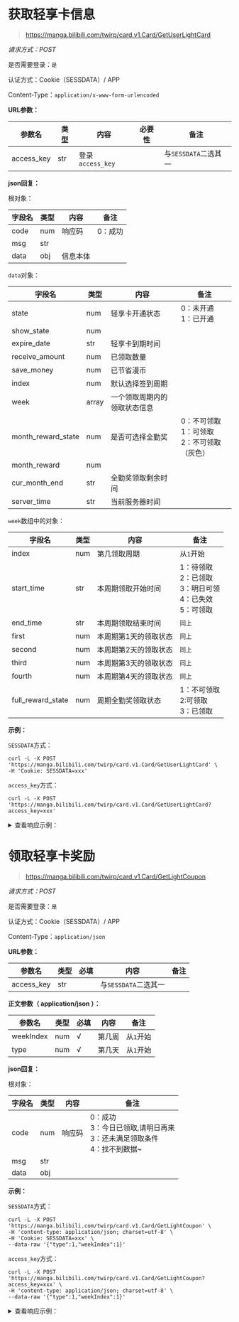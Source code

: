 # 获取轻享卡信息

> https://manga.bilibili.com/twirp/card.v1.Card/GetUserLightCard

*请求方式：POST*

是否需要登录：`是`

认证方式：Cookie（SESSDATA）/ APP

Content-Type：`application/x-www-form-urlencoded`

**URL参数：**

| 参数名        | 类型  | 内容             | 必要性 | 备注              |
|------------|-----|----------------|-----|-----------------|
| access_key | str | 登录`access_key` |     | 与`SESSDATA`二选其一 |

**json回复：**

根对象：

| 字段名  | 类型  | 内容   | 备注   |
|------|-----|------|------|
| code | num | 响应码  | 0：成功 |
| msg  | str |      |      |
| data | obj | 信息本体 |      |

`data`对象：

| 字段名                | 类型    | 内容             | 备注                              |
|--------------------|-------|----------------|---------------------------------|
| state              | num   | 轻享卡开通状态        | 0：未开通<br/>1：已开通                 |
| show_state         | num   |                |                                 |
| expire_date        | str   | 轻享卡到期时间        |                                 |
| receive_amount     | num   | 已领取数量          |                                 |
| save_money         | num   | 已节省漫币          |                                 |
| index              | num   | 默认选择签到周期       |                                 |
| week               | array | 一个领取周期内的领取状态信息 |                                 |
| month_reward_state | num   | 是否可选择全勤奖       | 0：不可领取<br/>1：可领取<br/>2：不可领取（灰色） |
| month_reward       | num   |                |                                 |
| cur_month_end      | str   | 全勤奖领取剩余时间      |                                 |
| server_time        | str   | 当前服务器时间        |                                 |

`week`数组中的对象：

| 字段名               | 类型  | 内容          | 备注                                             |
|-------------------|-----|-------------|------------------------------------------------|
| index             | num | 第几领取周期      | 从`1`开始                                         |
| start_time        | str | 本周期领取开始时间   | 1：待领取<br/>2：已领取<br/>3：明日可领<br/>4：已失效<br/>5：可领取 |
| end_time          | str | 本周期领取结束时间   | `同上`                                           |
| first             | num | 本周期第1天的领取状态 | `同上`                                           | 
| second            | num | 本周期第2天的领取状态 | `同上`                                           |
| third             | num | 本周期第3天的领取状态 | `同上`                                           |
| fourth            | num | 本周期第4天的领取状态 | `同上`                                           |
| full_reward_state | num | 周期全勤奖领取状态   | 1：不可领取<br/>2:可领取<br/>3：已领取                     |

**示例：**

`SESSDATA`方式：

```shell
curl -L -X POST 'https://manga.bilibili.com/twirp/card.v1.Card/GetUserLightCard' \
-H 'Cookie: SESSDATA=xxx'
```

`access_key`方式：

```shell
curl -L -X POST 'https://manga.bilibili.com/twirp/card.v1.Card/GetUserLightCard?access_key=xxx'
```

<details>
<summary>查看响应示例：</summary>

```json
{
  "code": 0,
  "msg": "",
  "data": {
    "state": 1,
    "show_state": 1,
    "expire_date": "2023-03-09T23:59:59+08:00",
    "receive_amount": 18,
    "save_money": 890,
    "index": 1,
    "week": [
      {
        "index": 1,
        "start_time": "2023-02-10T00:00:00+08:00",
        "end_time": "2023-02-16T23:59:59+08:00",
        "first": 5,
        "second": 1,
        "third": 1,
        "fourth": 1,
        "full_reward_state": 1
      },
      {
        "index": 2,
        "start_time": "2023-02-17T00:00:00+08:00",
        "end_time": "2023-02-23T23:59:59+08:00",
        "first": 1,
        "second": 1,
        "third": 1,
        "fourth": 1,
        "full_reward_state": 1
      },
      {
        "index": 3,
        "start_time": "2023-02-24T00:00:00+08:00",
        "end_time": "2023-03-02T23:59:59+08:00",
        "first": 1,
        "second": 1,
        "third": 1,
        "fourth": 1,
        "full_reward_state": 1
      },
      {
        "index": 4,
        "start_time": "2023-03-03T00:00:00+08:00",
        "end_time": "2023-03-09T23:59:59+08:00",
        "first": 1,
        "second": 1,
        "third": 1,
        "fourth": 1,
        "full_reward_state": 1
      }
    ],
    "month_reward_state": 0,
    "month_reward": 0,
    "cur_month_end": "2023-03-10T00:00:00+08:00",
    "server_time": "2023-02-10T10:59:43+08:00"
  }
}
```

</details>

# 领取轻享卡奖励

> https://manga.bilibili.com/twirp/card.v1.Card/GetLightCoupon

*请求方式：POST*

是否需要登录：`是`

认证方式：Cookie（SESSDATA）/ APP

Content-Type：`application/json`

**URL参数：**

| 参数名        | 类型  | 必填 | 内容              | 备注 |
|------------|-----|----|-----------------|----|
| access_key | str |    | 与`SESSDATA`二选其一 |    |

**正文参数（ application/json ）：**

| 参数名       | 类型  | 必填 | 内容  | 备注     |
|-----------|-----|----|-----|--------|
| weekIndex | num | √  | 第几周 | 从`1`开始 |
| type      | num | √  | 第几天 | 从`1`开始 |

**json回复：**

根对象：

| 字段名  | 类型  | 内容  | 备注                                                 |
|------|-----|-----|----------------------------------------------------|
| code | num | 响应码 | 0：成功<br/>3：今日已领取,请明日再来<br/>3：还未满足领取条件<br/>4：找不到数据~ |
| msg  | str |     |                                                    |
| data | obj |     |                                                    |

**示例：**

`SESSDATA`方式：

```shell
curl -L -X POST 'https://manga.bilibili.com/twirp/card.v1.Card/GetLightCoupon' \
-H 'content-type: application/json; charset=utf-8' \
-H 'Cookie: SESSDATA=xxx' \
--data-raw '{"type":1,"weekIndex":1}'
```

`access_key`方式：

```shell
curl -L -X POST 'https://manga.bilibili.com/twirp/card.v1.Card/GetLightCoupon?access_key=xxx' \
-H 'content-type: application/json; charset=utf-8' \
--data-raw '{"type":1,"weekIndex":1}'
```

<details>
<summary>查看响应示例：</summary>

```json
{
  "code": 0,
  "msg": "",
  "data": {}
}
```

</details>